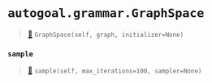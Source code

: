 # `autogoal.grammar.GraphSpace`

> [📝](https://github.com/autogal/autogoal/blob/master/autogoal/grammar/_graph.py#L331)
> `GraphSpace(self, graph, initializer=None)`

### `sample`

> [📝](https://github.com/autogoal/autogoal/blob/master/autogoal/grammar/_base.py#L10)
> `sample(self, max_iterations=100, sampler=None)`

